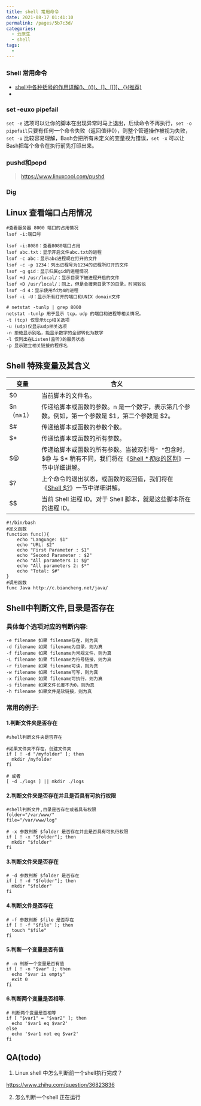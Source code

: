 ```yaml
---
title: shell 常用命令
date: 2021-08-17 01:41:10
permalink: /pages/5b7c3d/
categories:
  - 云原生
  - shell
tags:
  - 
---
```



### Shell 常用命令
- [shell中各种括号的作用详解()、(())、[]、[[]]、{}(推荐)](https://www.jb51.net/article/123081.htm)
- 
### set -euxo pipefail

`set -e` 选项可以让你的脚本在出现异常时马上退出，后续命令不再执行，`set -o pipefail`只要有任何一个命令失败（返回值非0），则整个管道操作被视为失败，`set -u` 比较容易理解，Bash会把所有未定义的变量视为错误，`set -x` 可以让Bash把每个命令在执行前先打印出来。

### pushd和popd

> https://www.linuxcool.com/pushd



### Dig



## Linux 查看端口占用情况

```shell
#查看服务器 8000 端口的占用情况
lsof -i:端口号

lsof -i:8080：查看8080端口占用
lsof abc.txt：显示开启文件abc.txt的进程
lsof -c abc：显示abc进程现在打开的文件
lsof -c -p 1234：列出进程号为1234的进程所打开的文件
lsof -g gid：显示归属gid的进程情况
lsof +d /usr/local/：显示目录下被进程开启的文件
lsof +D /usr/local/：同上，但是会搜索目录下的目录，时间较长
lsof -d 4：显示使用fd为4的进程
lsof -i -U：显示所有打开的端口和UNIX domain文件

# netstat -tunlp | grep 8000
netstat -tunlp 用于显示 tcp，udp 的端口和进程等相关情况。
-t (tcp) 仅显示tcp相关选项
-u (udp)仅显示udp相关选项
-n 拒绝显示别名，能显示数字的全部转化为数字
-l 仅列出在Listen(监听)的服务状态
-p 显示建立相关链接的程序名  
```



## Shell 特殊变量及其含义

| 变量      | 含义                                                         |
| --------- | ------------------------------------------------------------ |
| $0        | 当前脚本的文件名。                                           |
| $n（n≥1） | 传递给脚本或函数的参数。n 是一个数字，表示第几个参数。例如，第一个参数是 $1，第二个参数是 $2。 |
| $#        | 传递给脚本或函数的参数个数。                                 |
| $*        | 传递给脚本或函数的所有参数。                                 |
| $@        | 传递给脚本或函数的所有参数。当被双引号`" "`包含时，$@ 与 $* 稍有不同，我们将在《[Shell $*和$@的区别](http://c.biancheng.net/view/vip_4559.html)》一节中详细讲解。 |
| $?        | 上个命令的退出状态，或函数的返回值，我们将在《[Shell $?](http://c.biancheng.net/view/808.html)》一节中详细讲解。 |
| $$        | 当前 Shell 进程 ID。对于 Shell 脚本，就是这些脚本所在的进程 ID。 |

```shell
#!/bin/bash
#定义函数
function func(){
    echo "Language: $1"
    echo "URL: $2"
    echo "First Parameter : $1"
    echo "Second Parameter : $2"
    echo "All parameters 1: $@"
    echo "All parameters 2: $*"
    echo "Total: $#"
}
#调用函数
func Java http://c.biancheng.net/java/
```



## Shell中判断文件,目录是否存在

### 具体每个选项对应的判断内容:

```
-e filename 如果 filename存在，则为真 
-d filename 如果 filename为目录，则为真 
-f filename 如果 filename为常规文件，则为真 
-L filename 如果 filename为符号链接，则为真 
-r filename 如果 filename可读，则为真 
-w filename 如果 filename可写，则为真 
-x filename 如果 filename可执行，则为真 
-s filename 如果文件长度不为0，则为真 
-h filename 如果文件是软链接，则为真
```

### 常用的例子:

#### 1.判断文件夹是否存在

```shell
#shell判断文件夹是否存在

#如果文件夹不存在，创建文件夹
if [ ! -d "/myfolder" ]; then
  mkdir /myfolder
fi

# 或者
[ -d ./logs ] || mkdir ./logs
```

#### 2.判断文件夹是否存在并且是否具有可执行权限

```shell
#shell判断文件,目录是否存在或者具有权限
folder="/var/www/"
file="/var/www/log"

# -x 参数判断 $folder 是否存在并且是否具有可执行权限
if [ ! -x "$folder"]; then
  mkdir "$folder"
fi
```

#### 3.判断文件夹是否存在

```shell
# -d 参数判断 $folder 是否存在
if [ ! -d "$folder"]; then
  mkdir "$folder"
fi
```

#### 4.判断文件是否存在

```shell
# -f 参数判断 $file 是否存在
if [ ! -f "$file" ]; then
  touch "$file"
fi
```

#### 5.判断一个变量是否有值

```shell
# -n 判断一个变量是否有值
if [ ! -n "$var" ]; then
  echo "$var is empty"
  exit 0
fi
```

#### 6.判断两个变量是否相等.

```shell
# 判断两个变量是否相等
if [ "$var1" = "$var2" ]; then
  echo '$var1 eq $var2'
else
  echo '$var1 not eq $var2'
fi
```



## QA(todo)

1. Linux shell 中怎么判断前一个shell执行完成？ 

https://www.zhihu.com/question/36823836

2. 怎么判断一个shell 正在运行
